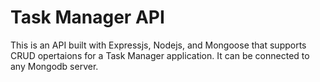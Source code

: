 # Task Manager API
This is an API built with Expressjs, Nodejs, and Mongoose that supports CRUD opertaions for a Task Manager application. It can be connected to any Mongodb server. 